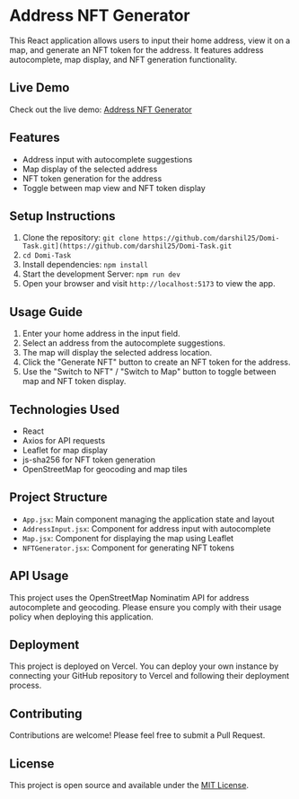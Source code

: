 # Address NFT Generator

This React application allows users to input their home address, view it on a map, and generate an NFT token for the address. It features address autocomplete, map display, and NFT generation functionality.

## Live Demo

Check out the live demo: [Address NFT Generator](https://digital-domi-darshil.vercel.com)

## Features

- Address input with autocomplete suggestions
- Map display of the selected address
- NFT token generation for the address
- Toggle between map view and NFT token display

## Setup Instructions

1. Clone the repository: `git clone https://github.com/darshil25/Domi-Task.git](https://github.com/darshil25/Domi-Task.git`
2. `cd Domi-Task`
3. Install dependencies: `npm install`
4. Start the development Server: `npm run dev`
5. Open your browser and visit `http://localhost:5173` to view the app.

## Usage Guide

1. Enter your home address in the input field.
2. Select an address from the autocomplete suggestions.
3. The map will display the selected address location.
4. Click the "Generate NFT" button to create an NFT token for the address.
5. Use the "Switch to NFT" / "Switch to Map" button to toggle between map and NFT token display.

## Technologies Used

- React
- Axios for API requests
- Leaflet for map display
- js-sha256 for NFT token generation
- OpenStreetMap for geocoding and map tiles

## Project Structure

- `App.jsx`: Main component managing the application state and layout
- `AddressInput.jsx`: Component for address input with autocomplete
- `Map.jsx`: Component for displaying the map using Leaflet
- `NFTGenerator.jsx`: Component for generating NFT tokens

## API Usage

This project uses the OpenStreetMap Nominatim API for address autocomplete and geocoding. Please ensure you comply with their usage policy when deploying this application.

## Deployment

This project is deployed on Vercel. You can deploy your own instance by connecting your GitHub repository to Vercel and following their deployment process.

## Contributing

Contributions are welcome! Please feel free to submit a Pull Request.

## License

This project is open source and available under the [MIT License](LICENSE).

